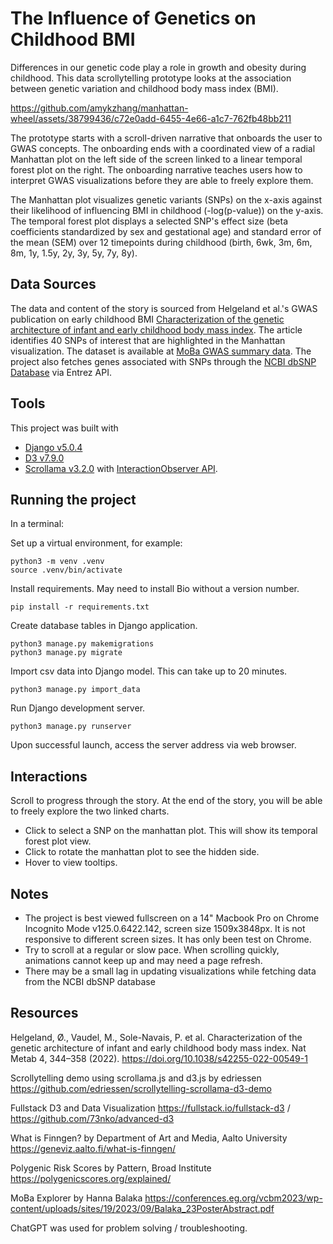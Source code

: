 # The Influence of Genetics on Childhood BMI

Differences in our genetic code play a role in growth and obesity during childhood. This data scrollytelling prototype looks at the association between genetic variation and childhood body mass index (BMI). 



https://github.com/amykzhang/manhattan-wheel/assets/38799436/c72e0add-6455-4e66-a1c7-762fb48bb211



The prototype starts with a scroll-driven narrative that onboards the user to GWAS concepts. The onboarding ends with a coordinated view of a radial Manhattan plot on the left side of the screen linked to a linear temporal forest plot on the right. The onboarding narrative teaches users how to interpret GWAS visualizations before they are able to freely explore them.

The Manhattan plot visualizes genetic variants (SNPs) on the x-axis against their likelihood of influencing BMI in childhood (-log(p-value)) on the y-axis. The temporal forest plot displays a selected SNP's effect size (beta coefficients standardized by sex and gestational age) and standard error of the mean (SEM) over 12 timepoints during childhood (birth, 6wk, 3m, 6m, 8m, 1y, 1.5y, 2y, 3y, 5y, 7y, 8y). 

## Data Sources

The data and content of the story is sourced from Helgeland et al.'s GWAS publication on early childhood BMI [Characterization of the genetic architecture of infant and early childhood body mass index](https://www.nature.com/articles/s42255-022-00549-1). The article identifies 40 SNPs of interest that are highlighted in the Manhattan visualization. The dataset is available at [MoBa GWAS summary data](https://www.fhi.no/en/ch/studies/moba/for-forskere-artikler/gwas-data-from-moba/). The project also fetches genes associated with SNPs through the [NCBI dbSNP Database](https://www.ncbi.nlm.nih.gov/snp/) via Entrez API.

## Tools
This project was built with 
- [Django v5.0.4](https://www.djangoproject.com/)
- [D3 v7.9.0](https://d3js.org/getting-started)
- [Scrollama v3.2.0](https://github.com/russellsamora/scrollama) with [InteractionObserver API](https://developer.mozilla.org/en-US/docs/Web/API/Intersection_Observer_API).

## Running the project

In a terminal:

Set up a virtual environment, for example:
``` 
python3 -m venv .venv
source .venv/bin/activate
```
Install requirements. May need to install Bio without a version number.
``` 
pip install -r requirements.txt
```
Create database tables in Django application.
``` 
python3 manage.py makemigrations
python3 manage.py migrate
```
Import csv data into Django model. This can take up to 20 minutes.
``` 
python3 manage.py import_data
```
Run Django development server. 
``` 
python3 manage.py runserver
```
Upon successful launch, access the server address via web browser. 

## Interactions
Scroll to progress through the story.
At the end of the story, you will be able to freely explore the two linked charts. 
- Click to select a SNP on the manhattan plot. This will show its temporal forest plot view.
- Click to rotate the manhattan plot to see the hidden side.
- Hover to view tooltips.

## Notes
- The project is best viewed fullscreen on a 14" Macbook Pro on Chrome Incognito Mode v125.0.6422.142, screen size 1509x3848px. It is not responsive to different screen sizes. It has only been test on Chrome.
- Try to scroll at a regular or slow pace. When scrolling quickly, animations cannot keep up and may need a page refresh.
- There may be a small lag in updating visualizations while fetching data from the NCBI dbSNP database

## Resources
Helgeland, Ø., Vaudel, M., Sole-Navais, P. et al. Characterization of the genetic architecture of infant and early childhood body mass index. Nat Metab 4, 344–358 (2022). https://doi.org/10.1038/s42255-022-00549-1 

Scrollytelling demo using scrollama.js and d3.js by edriessen https://github.com/edriessen/scrollytelling-scrollama-d3-demo

Fullstack D3 and Data Visualization https://fullstack.io/fullstack-d3 / https://github.com/73nko/advanced-d3

What is Finngen? by Department of Art and Media, Aalto University https://geneviz.aalto.fi/what-is-finngen/

Polygenic Risk Scores by Pattern, Broad Institute https://polygenicscores.org/explained/

MoBa Explorer by Hanna Balaka
https://conferences.eg.org/vcbm2023/wp-content/uploads/sites/19/2023/09/Balaka_23PosterAbstract.pdf

ChatGPT was used for problem solving / troubleshooting.
